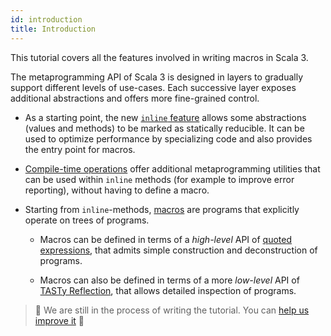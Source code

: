 ```yaml
---
id: introduction
title: Introduction
---
```


This tutorial covers all the features involved in writing macros in Scala 3.

The metaprogramming API of Scala 3 is designed in layers to gradually
support different levels of use-cases. Each successive layer exposes additional
abstractions and offers more fine-grained control.

- As a starting point, the new [`inline` feature](inline) allows some abstractions (values and methods) to be marked as statically reducible. 
  It can be used to optimize performance by specializing code and also provides the entry point for macros.

- [Compile-time operations](compile-time-operations) offer additional metaprogramming utilities that can be used within `inline` methods (for example to improve error reporting), without having to define a macro.

- Starting from `inline`-methods, [macros](scala-3-macros) are programs that explicitly operate on trees of programs.

  - Macros can be defined in terms of a _high-level_ API of [quoted expressions](quoted-code), that admits simple construction and deconstruction of programs.

  - Macros can also be defined in terms of a more _low-level_ API of [TASTy Reflection](tasty-reflection), that allows detailed inspection of programs.


> 🚧 We are still in the process of writing the tutorial. You can [help us improve it][contributing] 🚧

[inline]: tutorial/inline.md
[contributing]: contributing.md
